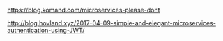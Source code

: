 

https://blog.komand.com/microservices-please-dont

http://blog.hovland.xyz/2017-04-09-simple-and-elegant-microservices-authentication-using-JWT/

